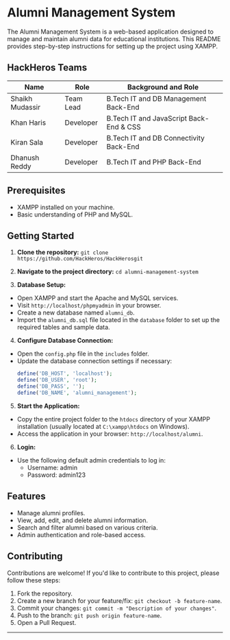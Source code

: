 # Alumni Management System

The Alumni Management System is a web-based application designed to manage and maintain alumni data for educational institutions. This README provides step-by-step instructions for setting up the project using XAMPP.

## HackHeros Teams

| Name          | Role          | Background and Role                            |
|---------------|---------------|----------------------------------------|
| Shaikh Mudassir | Team Lead    | B.Tech IT and DB Management Back-End |
| Khan Haris    | Developer     | B.Tech IT and JavaScript Back-End & CSS |
| Kiran Sala    | Developer      | B.Tech IT and DB Connectivity Back-End |
| Dhanush Reddy  | Developer |  B.Tech IT and PHP Back-End |

## Prerequisites

- XAMPP installed on your machine.
- Basic understanding of PHP and MySQL.

## Getting Started

1. **Clone the repository:**
```git clone https://github.com/HackHeros/HackHerosgit```
2. **Navigate to the project directory:**
```cd alumni-management-system```

3. **Database Setup:**
- Open XAMPP and start the Apache and MySQL services.
- Visit `http://localhost/phpmyadmin` in your browser.
- Create a new database named `alumni_db`.
- Import the `alumni_db.sql` file located in the `database` folder to set up the required tables and sample data.

4. **Configure Database Connection:**
- Open the `config.php` file in the `includes` folder.
- Update the database connection settings if necessary:
  ```php
  define('DB_HOST', 'localhost');
  define('DB_USER', 'root');
  define('DB_PASS', '');
  define('DB_NAME', 'alumni_management');
  ```

5. **Start the Application:**
- Copy the entire project folder to the `htdocs` directory of your XAMPP installation (usually located at `C:\xampp\htdocs` on Windows).
- Access the application in your browser: `http://localhost/alumni`.

6. **Login:**
- Use the following default admin credentials to log in:
  - Username: admin
  - Password: admin123

## Features

- Manage alumni profiles.
- View, add, edit, and delete alumni information.
- Search and filter alumni based on various criteria.
- Admin authentication and role-based access.

## Contributing

Contributions are welcome! If you'd like to contribute to this project, please follow these steps:

1. Fork the repository.
2. Create a new branch for your feature/fix: `git checkout -b feature-name`.
3. Commit your changes: `git commit -m "Description of your changes"`.
4. Push to the branch: `git push origin feature-name`.
5. Open a Pull Request.


---






